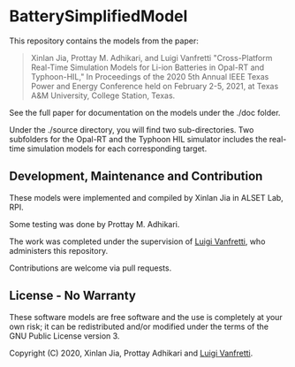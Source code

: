 # BatterySimplifiedModel

This repository contains the models from the paper:

> Xinlan Jia, Prottay M. Adhikari, and Luigi Vanfretti "Cross-Platform Real-Time Simulation Models for Li-ion Batteries in Opal-RT and Typhoon-HIL," In Proceedings of the 2020  5th Annual IEEE Texas Power and Energy Conference held on February 2-5, 2021, at Texas A&M University, College Station, Texas.

See the full paper for documentation on the models under the ./doc folder.

Under the ./source directory, you will find two sub-directories. Two subfolders for the Opal-RT and the Typhoon HIL simulator includes the real-time simulation models for each corresponding target.


## Development, Maintenance and Contribution
These models were implemented and compiled by Xinlan Jia in ALSET Lab, RPI.

Some testing was done by Prottay M. Adhikari.

The work was completed under the supervision of [Luigi Vanfretti](https://github.com/lvanfretti), who administers this repository.

Contributions are welcome via pull requests.

## License - No Warranty

These software models are free software and the use is completely at your own risk; it can be redistributed and/or modified under the terms of the GNU Public License version 3.

Copyright (C) 2020, Xinlan Jia, Prottay Adhikari and [Luigi Vanfretti](https://github.com/lvanfretti).
